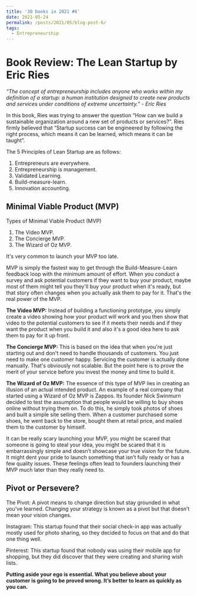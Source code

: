 ```yaml
---
title: '30 books in 2021 #6'
date: 2021-05-24
permalink: /posts/2021/05/blog-post-6/
tags:
  - Entrepreneurship
---
```

Book Review: The Lean Startup by Eric Ries
======
*“The concept of entrepreneurship includes anyone who works within my definition of a startup: a human institution designed to create new products and services under conditions of extreme uncertainty.” - Eric Ries*

In this book, Ries was trying to answer the question “How can we build a sustainable organization around a new set of products or services?”.  Ries firmly believed that “Startup success can be engineered by following the right process, which means it can be learned, which means it can be taught”.

The 5 Principles of Lean Startup are as follows:
1. Entrepreneurs are everywhere.
2. Entrepreneurship is management.
3. Validated Learning.
4. Build-measure-learn.
5. Innovation accounting.

Minimal Viable Product (MVP)
------
Types of Minimal Viable Product (MVP)
1. The Video MVP.
2. The Concierge MVP.
3. The Wizard of Oz MVP.


It's very common to launch your MVP too late.

MVP is simply the fastest way to get through the Build-Measure-Learn feedback loop with the minimum amount of effort. When you conduct a survey and ask potential customers if they want to buy your product, maybe most of them might tell you they'll buy your product when it's ready, but that story often changes when you actually ask them to pay for it. That's the real power of the MVP.  

**The Video MVP:** Instead of building a functioning prototype, you simply create a video showing how your product will work and you then show that video to the potential customers to see if it meets their needs and if they want the product when you build it and also it's a good idea here to ask them to pay for it up front.

**The Concierge MVP:** This is based on the idea that when you're just starting out and don't need to handle thousands of customers. You just need to make one customer happy. Servicing the customer is actually done manually. That's obviously not scalable. But the point here is to prove the merit of your service before you invest the money and time to build it. 

**The Wizard of Oz MVP:** The essence of this type of MVP lies in creating an illusion of an actual intended product. An example of a real company that started using a Wizard of Oz MVP is Zappos. Its founder Nick Swinmurn decided to test the assumption that people would be willing to buy shoes online without trying them on. To do this, he simply took photos of shoes and built a simple site selling them. When a customer purchased some shoes, he went back to the store, bought them at retail price, and mailed them to the customer by himself.


It can be really scary launching your MVP, you might be scared that someone is going to steal your idea, you might be scared that it is embarrassingly simple and doesn’t showcase your true vision for the future. It might dent your pride to launch something that isn’t fully ready or has a few quality issues. These feelings often lead to founders launching their MVP much later than they really need to.

Pivot or Persevere?
-----

The Pivot: A pivot means to change direction but stay grounded in what you’ve learned. Changing your strategy is known as a pivot but that doesn’t mean your vision changes.  

Instagram: This startup found that their social check-in app was actually mostly used for photo sharing, so they decided to focus on that and do that one thing well. 

Pinterest: This startup found that nobody was using their mobile app for shopping, but they did discover that they were creating and sharing wish lists. 


**Putting aside your ego is essential. What you believe about your customer is going to be proved wrong. It’s better to learn as quickly as you can.**

